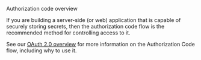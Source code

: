 Authorization code overview

If you are building a server-side (or web) application that is capable of securely storing secrets, then the authorization code flow is the recommended method for controlling access to it.

See our [OAuth 2.0 overview](/docs/concepts/oauth-openid/#authorization-code-flow) for more information on the Authorization Code flow, including why to use it.
